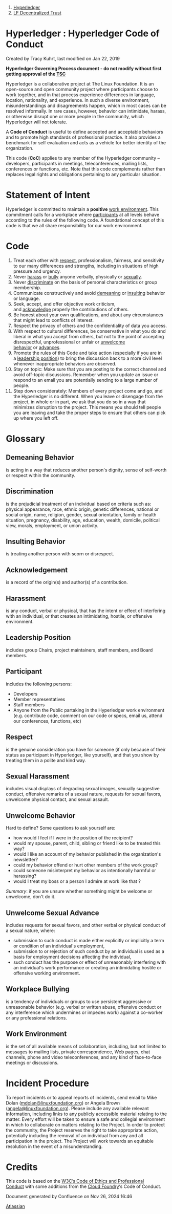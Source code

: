 1. [Hyperledger](index.html)
2. [LF Decentralized Trust](LF-Decentralized-Trust_19595266.html)

# Hyperledger : Hyperledger Code of Conduct

Created by Tracy Kuhrt, last modified on Jan 22, 2019

**Hyperledger Governing Process document - do not modify without first getting approval of the [TSC](/wiki/pages/createpage.action?spaceKey=HYP&title=Technical%20Steering%20Committee&linkCreation=true&fromPageId=19595281)**

Hyperledger is a collaborative project at The Linux Foundation. It is an open-source and open community project where participants choose to work together, and in that process experience differences in language, location, nationality, and experience. In such a diverse environment, misunderstandings and disagreements happen, which in most cases can be resolved informally. In rare cases, however, behavior can intimidate, harass, or otherwise disrupt one or more people in the community, which Hyperledger will not tolerate.

A **Code of Conduct** is useful to define accepted and acceptable behaviors and to promote high standards of professional practice. It also provides a benchmark for self evaluation and acts as a vehicle for better identity of the organization.

This code (**CoC**) applies to any member of the Hyperledger community – developers, participants in meetings, teleconferences, mailing lists, conferences or functions, etc. Note that this code complements rather than replaces legal rights and obligations pertaining to any particular situation.

# Statement of Intent

Hyperledger is committed to maintain a **positive** [work environment](#HyperledgerCodeofConduct-WorkEnvironment). This commitment calls for a workplace where [participants](#HyperledgerCodeofConduct-Participant) at all levels behave according to the rules of the following code. A foundational concept of this code is that we all share responsibility for our work environment.

# Code

01. Treat each other with [respect](#HyperledgerCodeofConduct-Respect), professionalism, fairness, and sensitivity to our many differences and strengths, including in situations of high pressure and urgency.
02. Never [harass](#HyperledgerCodeofConduct-Harassment) or [bully](#HyperledgerCodeofConduct-WorkplaceBullying) anyone verbally, physically or [sexually](#HyperledgerCodeofConduct-SexualHarassment).
03. Never [discriminate](#HyperledgerCodeofConduct-Discrimination) on the basis of personal characteristics or group membership.
04. Communicate constructively and avoid [demeaning](#HyperledgerCodeofConduct-DemeaningBehavior) or [insulting](#HyperledgerCodeofConduct-InsultingBehavior) behavior or language.
05. Seek, accept, and offer objective work criticism, and [acknowledge](#HyperledgerCodeofConduct-Acknowledgement) properly the contributions of others.
06. Be honest about your own qualifications, and about any circumstances that might lead to conflicts of interest.
07. Respect the privacy of others and the confidentiality of data you access.
08. With respect to cultural differences, be conservative in what you do and liberal in what you accept from others, but not to the point of accepting disrespectful, unprofessional or unfair or [unwelcome behavior](#HyperledgerCodeofConduct-UnwelcomeBehavior) or [advances](#HyperledgerCodeofConduct-UnwelcomeSexualAdvance).
09. Promote the rules of this Code and take action (especially if you are in a [leadership position](#HyperledgerCodeofConduct-LeadershipPosition)) to bring the discussion back to a more civil level whenever inappropriate behaviors are observed.
10. Stay on topic: Make sure that you are posting to the correct channel and avoid off-topic discussions. Remember when you update an issue or respond to an email you are potentially sending to a large number of people.
11. Step down considerately: Members of every project come and go, and the Hyperledger is no different. When you leave or disengage from the project, in whole or in part, we ask that you do so in a way that minimizes disruption to the project. This means you should tell people you are leaving and take the proper steps to ensure that others can pick up where you left off.

# Glossary

## Demeaning Behavior

is acting in a way that reduces another person's dignity, sense of self-worth or respect within the community.

## Discrimination

is the prejudicial treatment of an individual based on criteria such as: physical appearance, race, ethnic origin, genetic differences, national or social origin, name, religion, gender, sexual orientation, family or health situation, pregnancy, disability, age, education, wealth, domicile, political view, morals, employment, or union activity.

## Insulting Behavior

is treating another person with scorn or disrespect.

## Acknowledgement

is a record of the origin(s) and author(s) of a contribution.

## Harassment

is any conduct, verbal or physical, that has the intent or effect of interfering with an individual, or that creates an intimidating, hostile, or offensive environment.

## Leadership Position

includes group Chairs, project maintainers, staff members, and Board members.

## Participant

includes the following persons:

- Developers
- Member representatives
- Staff members
- Anyone from the Public partaking in the Hyperledger work environment (e.g. contribute code, comment on our code or specs, email us, attend our conferences, functions, etc)

## Respect

is the genuine consideration you have for someone (if only because of their status as participant in Hyperledger, like yourself), and that you show by treating them in a polite and kind way.

## Sexual Harassment

includes visual displays of degrading sexual images, sexually suggestive conduct, offensive remarks of a sexual nature, requests for sexual favors, unwelcome physical contact, and sexual assault.

## Unwelcome Behavior

Hard to define? Some questions to ask yourself are:

- how would I feel if I were in the position of the recipient?
- would my spouse, parent, child, sibling or friend like to be treated this way?
- would I like an account of my behavior published in the organization's newsletter?
- could my behavior offend or hurt other members of the work group?
- could someone misinterpret my behavior as intentionally harmful or harassing?
- would I treat my boss or a person I admire at work like that ?

*Summary*: if you are unsure whether something might be welcome or unwelcome, don't do it.

## Unwelcome Sexual Advance

includes requests for sexual favors, and other verbal or physical conduct of a sexual nature, where:

- submission to such conduct is made either explicitly or implicitly a term or condition of an individual's employment,
- submission to or rejection of such conduct by an individual is used as a basis for employment decisions affecting the individual,
- such conduct has the purpose or effect of unreasonably interfering with an individual's work performance or creating an intimidating hostile or offensive working environment.

## Workplace Bullying

is a tendency of individuals or groups to use persistent aggressive or unreasonable behavior (e.g. verbal or written abuse, offensive conduct or any interference which undermines or impedes work) against a co-worker or any professional relations.

## Work Environment

is the set of all available means of collaboration, including, but not limited to messages to mailing lists, private correspondence, Web pages, chat channels, phone and video teleconferences, and any kind of face-to-face meetings or discussions.

# Incident Procedure

To report incidents or to appeal reports of incidents, send email to Mike Dolan ([mdolan@linuxfoundation.org](mailto:mdolan@linuxfoundation.org)) or Angela Brown ([angela@linuxfoundation.org](mailto:angela@linuxfoundation.org)). Please include any available relevant information, including links to any publicly accessible material relating to the matter. Every effort will be taken to ensure a safe and collegial environment in which to collaborate on matters relating to the Project. In order to protect the community, the Project reserves the right to take appropriate action, potentially including the removal of an individual from any and all participation in the project. The Project will work towards an equitable resolution in the event of a misunderstanding.

# Credits

This code is based on the [W3C’s Code of Ethics and Professional Conduct](https://www.w3.org/Consortium/cepc "https://www.w3.org/Consortium/cepc") with some additions from the [Cloud Foundry](https://www.cloudfoundry.org/ "https://www.cloudfoundry.org/")‘s Code of Conduct.

Document generated by Confluence on Nov 26, 2024 16:46

[Atlassian](http://www.atlassian.com/)
